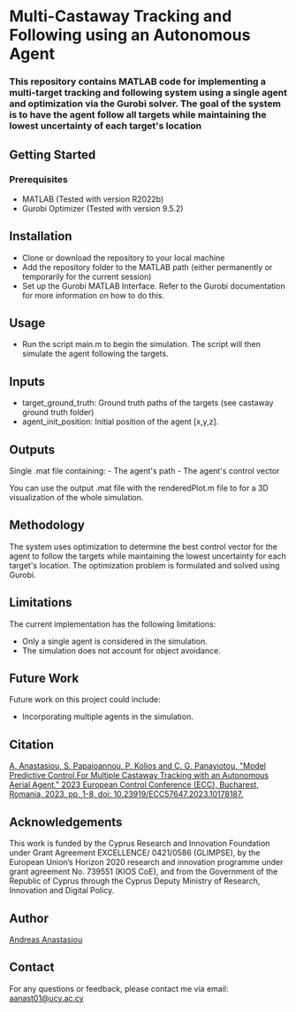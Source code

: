 # Multi-Castaway Tracking and Following using an Autonomous Agent
### This repository contains MATLAB code for implementing a multi-target tracking and following system using a single agent and optimization via the Gurobi solver. The goal of the system is to have the agent follow all targets while maintaining the lowest uncertainty of each target's location

## Getting Started
### Prerequisites
 - MATLAB (Tested with version R2022b)
 - Gurobi Optimizer (Tested with version 9.5.2)

## Installation
 - Clone or download the repository to your local machine
 - Add the repository folder to the MATLAB path (either permanently or temporarily for the current session)
 - Set up the Gurobi MATLAB Interface. Refer to the Gurobi documentation for more information on how to do this.

## Usage
 - Run the script main.m to begin the simulation.
The script will then simulate the agent following the targets.

## Inputs
 - target_ground_truth: Ground truth paths of the targets (see castaway ground truth folder)
 - agent_init_position: Initial position of the agent [x,y,z].

## Outputs
 Single .mat file containing:
	- The agent's path
	- The agent's control vector

You can use the output .mat file with the renderedPlot.m file to for a 3D visualization of the whole simulation.

## Methodology
The system uses optimization to determine the best control vector for the agent to follow the targets while maintaining the lowest uncertainty for each target's location. The optimization problem is formulated and solved using Gurobi.

## Limitations
The current implementation has the following limitations:
 - Only a single agent is considered in the simulation.
 - The simulation does not account for object avoidance.

## Future Work
Future work on this project could include:
 - Incorporating multiple agents in the simulation.

## Citation
[A. Anastasiou, S. Papaioannou, P. Kolios and C. G. Panayiotou, "Model Predictive Control For Multiple Castaway Tracking with an Autonomous Aerial Agent," 2023 European Control Conference (ECC), Bucharest, Romania, 2023, pp. 1-8, doi: 10.23919/ECC57647.2023.10178187.](https://ieeexplore.ieee.org/document/10178187)

## Acknowledgements
This work is funded by the Cyprus Research and
Innovation Foundation under Grant Agreement EXCELLENCE/
0421/0586 (GLIMPSE), by the European Union’s
Horizon 2020 research and innovation programme under
grant agreement No. 739551 (KIOS CoE), and from the
Government of the Republic of Cyprus through the Cyprus
Deputy Ministry of Research, Innovation and Digital Policy.

## Author
[Andreas Anastasiou](https://github.com/aanast01)

## Contact
For any questions or feedback, please contact me via email: aanast01@ucy.ac.cy
